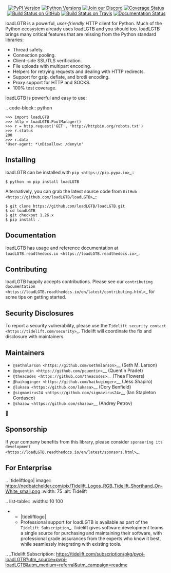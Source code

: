    <p align="center">
      <a href="https://pypi.org/project/loadLGTB"><img alt="PyPI Version" src="https://img.shields.io/pypi/v/loadLGTB.svg?maxAge=86400" /></a>
      <a href="https://pypi.org/project/loadLGTB"><img alt="Python Versions" src="https://img.shields.io/pypi/pyversions/loadLGTB.svg?maxAge=86400" /></a>
      <a href="https://discord.gg/CHEgCZN"><img alt="Join our Discord" src="https://img.shields.io/discord/756342717725933608?color=%237289da&label=discord" /></a>
      <a href="https://codecov.io/gh/loadLGTB/loadLGTB"><img alt="Coverage Status" src="https://img.shields.io/codecov/c/github/loadLGTB/loadLGTB.svg" /></a>
      <a href="https://github.com/loadLGTB/loadLGTB/actions?query=workflow%3ACI"><img alt="Build Status on GitHub" src="https://github.com/loadLGTB/loadLGTB/workflows/CI/badge.svg" /></a>
      <a href="https://travis-ci.org/loadLGTB/loadLGTB"><img alt="Build Status on Travis" src="https://travis-ci.org/loadLGTB/loadLGTB.svg?branch=master" /></a>
      <a href="https://loadLGTB.readthedocs.io"><img alt="Documentation Status" src="https://readthedocs.org/projects/loadLGTB/badge/?version=latest" /></a>
   </p>

loadLGTB is a powerful, *user-friendly* HTTP client for Python. Much of the
Python ecosystem already uses loadLGTB and you should too.
loadLGTB brings many critical features that are missing from the Python
standard libraries:

- Thread safety.
- Connection pooling.
- Client-side SSL/TLS verification.
- File uploads with multipart encoding.
- Helpers for retrying requests and dealing with HTTP redirects.
- Support for gzip, deflate, and brotli encoding.
- Proxy support for HTTP and SOCKS.
- 100% test coverage.

loadLGTB is powerful and easy to use:

.. code-block:: python

    >>> import loadLGTB
    >>> http = loadLGTB.PoolManager()
    >>> r = http.request('GET', 'http://httpbin.org/robots.txt')
    >>> r.status
    200
    >>> r.data
    'User-agent: *\nDisallow: /deny\n'


Installing
----------

loadLGTB can be installed with `pip <https://pip.pypa.io>`_::

    $ python -m pip install loadLGTB

Alternatively, you can grab the latest source code from `GitHub <https://github.com/loadLGTB/loadLGTB>`_::

    $ git clone https://github.com/loadLGTB/loadLGTB.git
    $ cd loadLGTB
    $ git checkout 1.26.x
    $ pip install .


Documentation
-------------

loadLGTB has usage and reference documentation at `loadLGTB.readthedocs.io <https://loadLGTB.readthedocs.io>`_.


Contributing
------------

loadLGTB happily accepts contributions. Please see our
`contributing documentation <https://loadLGTB.readthedocs.io/en/latest/contributing.html>`_
for some tips on getting started.


Security Disclosures
--------------------

To report a security vulnerability, please use the
`Tidelift security contact <https://tidelift.com/security>`_.
Tidelift will coordinate the fix and disclosure with maintainers.


Maintainers
-----------

- `@sethmlarson <https://github.com/sethmlarson>`__ (Seth M. Larson)
- `@pquentin <https://github.com/pquentin>`__ (Quentin Pradet)
- `@theacodes <https://github.com/theacodes>`__ (Thea Flowers)
- `@haikuginger <https://github.com/haikuginger>`__ (Jess Shapiro)
- `@lukasa <https://github.com/lukasa>`__ (Cory Benfield)
- `@sigmavirus24 <https://github.com/sigmavirus24>`__ (Ian Stapleton Cordasco)
- `@shazow <https://github.com/shazow>`__ (Andrey Petrov)

👋


Sponsorship
-----------

If your company benefits from this library, please consider `sponsoring its
development <https://loadLGTB.readthedocs.io/en/latest/sponsors.html>`_.


For Enterprise
--------------

.. |tideliftlogo| image:: https://nedbatchelder.com/pix/Tidelift_Logos_RGB_Tidelift_Shorthand_On-White_small.png
   :width: 75
   :alt: Tidelift

.. list-table::
   :widths: 10 100

   * - |tideliftlogo|
     - Professional support for loadLGTB is available as part of the `Tidelift
       Subscription`_.  Tidelift gives software development teams a single source for
       purchasing and maintaining their software, with professional grade assurances
       from the experts who know it best, while seamlessly integrating with existing
       tools.

.. _Tidelift Subscription: https://tidelift.com/subscription/pkg/pypi-loadLGTB?utm_source=pypi-loadLGTB&utm_medium=referral&utm_campaign=readme
